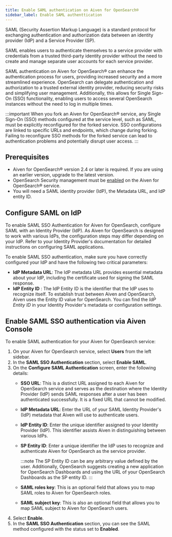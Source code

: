 ```yaml
---
title: Enable SAML authentication on Aiven for OpenSearch®
sidebar_label: Enable SAML authenttication
---
```


SAML (Security Assertion Markup Language) is a standard protocol for exchanging authentication and authorization data between an identity provider (IdP) and a Service Provider (SP).

SAML enables users to
authenticate themselves to a service provider with credentials from a
trusted third-party identity provider without the need to create and
manage separate user accounts for each service provider.

SAML authentication on Aiven for OpenSearch® can enhance the
authentication process for users, providing increased security and a
more streamlined experience. OpenSearch can delegate
authentication and authorization to a trusted external identity
provider, reducing security risks and simplifying user management.
Additionally, this allows for Single Sign-On (SSO) functionality,
enabling users to access several OpenSearch instances without the need
to log in multiple times.

:::important
When you fork an Aiven for OpenSearch® service, any Single Sign-On (SSO)
methods configured at the service level, such as SAML, must be
explicitly reconfigured for the forked service. SSO configurations are
linked to specific URLs and endpoints, which change during forking.
Failing to reconfigure SSO methods for the forked service can lead to
authentication problems and potentially disrupt user access.
:::

## Prerequisites

-   Aiven for OpenSearch® version 2.4 or later is required. If you are
    using an earlier version, upgrade to the latest version.
-   OpenSearch Security management must be
    [enabled](/docs/products/opensearch/howto/enable-opensearch-security) on the Aiven for OpenSearch® service.
-   You will need a SAML identity provider (IdP), the Metadata URL, and
    IdP entity ID.

## Configure SAML on IdP

To enable SAML SSO Authentication for Aiven for OpenSearch,
configure SAML with an Identity Provider (IdP). As Aiven for OpenSearch
is designed to work with various IdPs, the configuration steps may
differ depending on your IdP. Refer to your Identity Provider's
documentation for detailed instructions on configuring SAML
applications.

To enable SAML SSO authentication, make sure you have correctly
configured your IdP and have the following two critical parameters:

-   **IdP Metadata URL**: The IdP metadata URL provides essential
    metadata about your IdP, including the certificate used for signing
    the SAML response.
-   **IdP Entity ID** : The IdP Entity ID is the identifier that the IdP
    uses to recognize itself. To establish trust between Aiven and
    OpenSearch, Aiven uses the Entity ID value for OpenSearch. You can
    find the *IdP Entity ID* in your Identity Provider's metadata or
    configuration settings.

## Enable SAML SSO authentication via Aiven Console

To enable SAML authentication for your Aiven for OpenSearch service:

1.  On your Aiven for OpenSearch service, select **Users** from the left
    sidebar.
2.  In the **SAML SSO Authentication** section, select **Enable SAML**.
3.  On the **Configure SAML Authentication** screen, enter the following
    details:
    -   **SSO URL**: This is a distinct URL assigned to each Aiven for
        OpenSearch service and serves as the destination where the
        Identity Provider (IdP) sends SAML responses after a user has
        been authenticated successfully. It is a fixed URL that cannot
        be modified.

    -   **IdP Metadata URL**: Enter the URL of your SAML Identity
        Provider's (IdP) metadata that Aiven will use to authenticate
        users.

    -   **IdP Entity ID**: Enter the unique identifier assigned to your
        Identity Provider (IdP). This identifier assists Aiven in
        distinguishing between various IdPs.

    -   **SP Entity ID**: Enter a unique identifier the IdP uses to
        recognize and authenticate Aiven for OpenSearch as the service
        provider.

        :::note
        The SP Entity ID can be any arbitrary value defined by the user.
        Additionally, OpenSearch suggests creating a new application for
        OpenSearch Dashboards and using the URL of your OpenSearch
        Dashboards as the SP entity ID.
        :::

    -   **SAML roles key**: This is an optional field that allows you to
        map SAML roles to Aiven for OpenSearch roles.

    -   **SAML subject key**: This is also an optional field that allows
        you to map SAML subject to Aiven for OpenSearch users.
4.  Select **Enable**.
5.  In the **SAML SSO Authentication** section, you can see the SAML
    method configured with the status set to **Enabled**.
